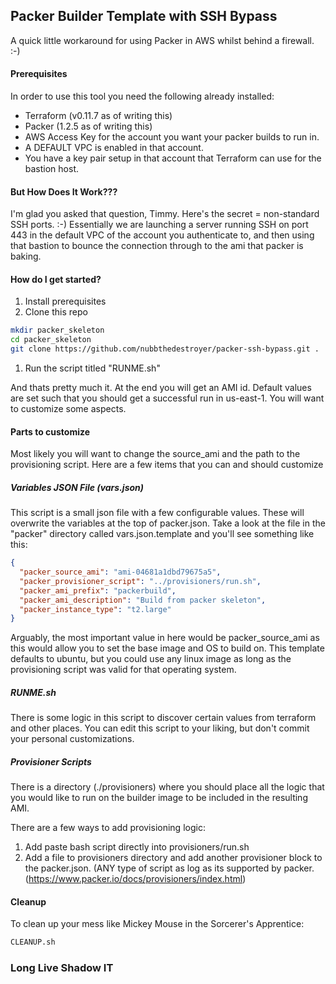 ## Packer Builder Template with SSH Bypass
A quick little workaround for using Packer in AWS whilst behind a firewall. :-)

#### Prerequisites

In order to use this tool you need the following already installed:
* Terraform (v0.11.7 as of writing this)
* Packer (1.2.5 as of writing this)
* AWS Access Key for the account you want your packer builds to run in.
* A DEFAULT VPC is enabled in that account.
* You have a key pair setup in that account that Terraform can use for the bastion host.

#### But How Does It Work???

I'm glad you asked that question, Timmy.
Here's the secret = non-standard SSH ports.  :-)
Essentially we are launching a server running SSH on port 443 in the
default VPC of the account you authenticate to, and then using that
bastion to bounce the connection through to the ami that packer is
baking.

#### How do I get started?

1) Install prerequisites
1) Clone this repo
```bash
mkdir packer_skeleton
cd packer_skeleton
git clone https://github.com/nubbthedestroyer/packer-ssh-bypass.git .
```
1) Run the script titled "RUNME.sh"

And thats pretty much it.  At the end you will get an AMI id.  Default
values are set such that you should get a successful run in us-east-1.
You will want to customize some aspects.

#### Parts to customize

Most likely you will want to change the source_ami and the path
to the provisioning script.  Here are a few items that you can and
should customize

##### Variables JSON File (vars.json)

This script is a small json file with a few configurable values.
These will overwrite the variables at the top of packer.json.  Take a
look at the file in the "packer" directory called vars.json.template
and you'll see something like this:

```json
{
  "packer_source_ami": "ami-04681a1dbd79675a5",
  "packer_provisioner_script": "../provisioners/run.sh",
  "packer_ami_prefix": "packerbuild",
  "packer_ami_description": "Build from packer skeleton",
  "packer_instance_type": "t2.large"
}
```

Arguably, the most important value in here would be packer_source_ami
as this would allow you to set the base image and OS to build on.
This template defaults to ubuntu, but you could use any linux image
as long as the provisioning script was valid for that operating system.

##### RUNME.sh

There is some logic in this script to discover certain values from
terraform and other places.  You can edit this script to your liking,
but don't commit your personal customizations.

##### Provisioner Scripts

There is a directory (./provisioners) where you should place all the
logic that you would like to run on the builder image to be included
in the resulting AMI.

There are a few ways to add provisioning logic:

1) Add paste bash script directly into provisioners/run.sh
1) Add a file to provisioners directory and add another provisioner
block to the packer.json. (ANY type of script as log as its supported
by packer.  (https://www.packer.io/docs/provisioners/index.html)

#### Cleanup

To clean up your mess like Mickey Mouse in the Sorcerer's Apprentice:

```bash
CLEANUP.sh
```

### Long Live Shadow IT
